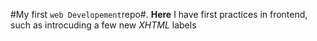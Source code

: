 #My first `web Developement`repo#.
**Here** I have first practices in frontend,
such as introcuding a few new *XHTML* labels
